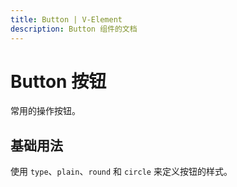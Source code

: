 ```yaml
---
title: Button | V-Element
description: Button 组件的文档
---
```


# Button 按钮  
常用的操作按钮。

## 基础用法
使用 `type`、`plain`、`round` 和 `circle` 来定义按钮的样式。


<preview path="../demo/LongList/Basic.vue" title="基础用法" description="Button 组件的基础用法"></preview>